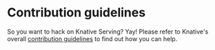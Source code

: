 # Contribution guidelines

So you want to hack on Knative Serving? Yay! Please refer to Knative's overall
[contribution guidelines](https://github.com/knative/docs/blob/master/contributing/CONTRIBUTING.md)
to find out how you can help.
